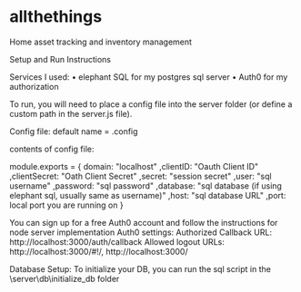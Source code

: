 # allthethings
Home asset tracking and inventory management

Setup and Run Instructions

Services I used:
• elephant SQL for my postgres sql server
• Auth0 for my authorization

To run, you will need to place a config file into the server folder (or define a custom path in the server.js file).

Config file:
default name = .config

contents of config file:

module.exports = {
domain: "localhost"
,clientID: "Oauth Client ID"
,clientSecret: "Oath Client Secret"
,secret: "session secret"
,user: "sql username"
,password: "sql password"
,database: "sql database (if using elephant sql, usually same as username)"
,host: "sql database URL"
,port: local port you are running on
}

You can sign up for a free Auth0 account and follow the instructions for node server implementation
Auth0 settings:
Authorized Callback URL: http://localhost:3000/auth/callback
Allowed logout URLs:  http://localhost:3000/#!/, http://localhost:3000/

Database Setup:
To initialize your DB, you can run the sql script in the \server\db\initialize_db folder
